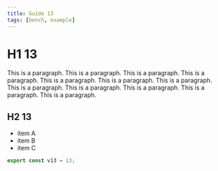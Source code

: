 ```yaml
---
title: Guide 13
tags: [bench, example]
---
```


# H1 13

This is a paragraph. This is a paragraph. This is a paragraph. This is a paragraph. This is a paragraph. This is a paragraph. This is a paragraph. This is a paragraph. This is a paragraph. This is a paragraph. This is a paragraph. This is a paragraph. 

## H2 13

- item A
- item B
- item C

```ts
export const v13 = 13;
```